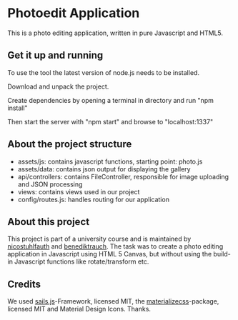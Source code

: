 # Photoedit Application
This is a photo editing application, written in pure Javascript and HTML5.

## Get it up and running

To use the tool the latest version of node.js needs to be installed.

Download and unpack the project. 

Create dependencies by opening a terminal in directory and run "npm install"

Then start the server with "npm start" and browse to "localhost:1337"

## About the project structure
- assets/js: contains javascript functions, starting point: photo.js
- assets/data: contains json output for displaying the gallery
- api/controllers: contains FileController, responsible for image uploading and JSON processing
- views: contains views used in our project
- config/routes.js: handles routing for our application

## About this project
This project is part of a university course and is maintained by [nicostuhlfauth](https://github.com/nicostuhlfauth) and [benediktrauch](https://github.com/benediktrauch). The task was to create a photo editing application in Javascript using HTML 5 Canvas, but without using the build-in Javascript functions like rotate/transform etc.

## Credits
We used [sails.js](https://github.com/balderdashy/sails)-Framework, licensed MIT, the [materializecss](https://github.com/dogfalo/materialize/)-package, licensed MIT and Material Design Icons. Thanks.
